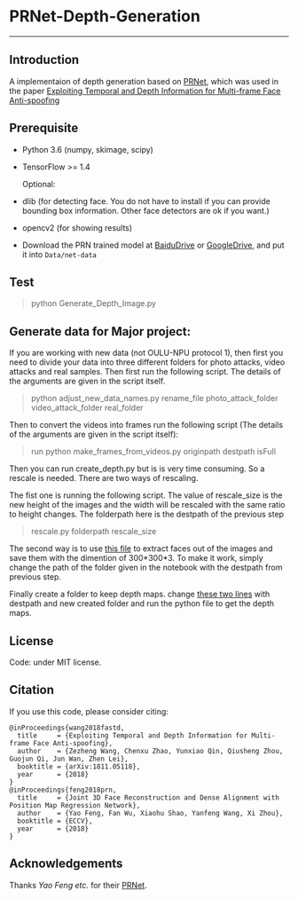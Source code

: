 # PRNet-Depth-Generation 

---

## Introduction

A implementaion of depth generation based on [PRNet](https://github.com/YadiraF/PRNet), which was used in the paper [Exploiting Temporal and Depth Information for Multi-frame Face Anti-spoofing](https://arxiv.org/abs/1811.05118)

## Prerequisite

* Python 3.6 (numpy, skimage, scipy)

* TensorFlow >= 1.4

  Optional:

* dlib (for detecting face.  You do not have to install if you can provide bounding box information. Other face detectors are ok if you want.)

* opencv2 (for showing results)

* Download the PRN trained model at [BaiduDrive](https://pan.baidu.com/s/10vuV7m00OHLcsihaC-Adsw) or [GoogleDrive](https://drive.google.com/file/d/1UoE-XuW1SDLUjZmJPkIZ1MLxvQFgmTFH/view?usp=sharing), and put it into `Data/net-data`

## Test

> python Generate_Depth_Image.py

## Generate data for Major project:

If you are working with new data (not OULU-NPU protocol 1), then first you need to divide your data into three different folders for photo attacks, video attacks and real samples. Then first run the following script. The details of the arguments are given in the script itself.

> python adjust_new_data_names.py rename_file photo_attack_folder video_attack_folder real_folder

Then to convert the videos into frames run the following script (The details of the arguments are given in the script itself): 

> run python make_frames_from_videos.py originpath destpath isFull

Then you can run create_depth.py but is is very time consuming. So a rescale is needed. There are two ways of rescaling. 

The fist one is running the following script. The value of rescale_size is the new height of the images and the width will be rescaled with the same ratio to height changes.
The folderpath here is the destpath of the previous step

> rescale.py folderpath rescale_size 

The second way is to use [this file](https://github.com/matineh24/PRNet-Depth-Generation/blob/master/extract_faces.ipynb) to extract faces out of the images and save them with the dimention of 300\*300\*3. To make it work, simply change the path of the folder given in the notebook with the destpath from previous step.

Finally create a folder to keep depth maps. change [these two lines](https://github.com/matineh24/PRNet-Depth-Generation/blob/48a94e498ab8385006565c649beb8737372ba4b3/create_depth.py#L17) with destpath and new created folder and run the python file to get the depth maps.





## License

Code: under MIT license.

## Citation

If you use this code, please consider citing:

```
@inProceedings{wang2018fastd,
  title     = {Exploiting Temporal and Depth Information for Multi-frame Face Anti-spoofing},
  author    = {Zezheng Wang, Chenxu Zhao, Yunxiao Qin, Qiusheng Zhou, Guojun Qi, Jun Wan, Zhen Lei},
  booktitle = {arXiv:1811.05118},
  year      = {2018}
}
@inProceedings{feng2018prn,
  title     = {Joint 3D Face Reconstruction and Dense Alignment with Position Map Regression Network},
  author    = {Yao Feng, Fan Wu, Xiaohu Shao, Yanfeng Wang, Xi Zhou},
  booktitle = {ECCV},
  year      = {2018}
}
```

## Acknowledgements
Thanks *Yao Feng etc.* for their [PRNet](https://github.com/YadiraF/PRNet).
